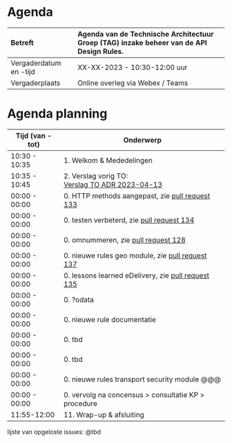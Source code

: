 # Agenda

| Betreft                | **Agenda van de Technische Architectuur Groep (TAG) inzake beheer van de API Design Rules.** |
| :--------------------- | :----------------------------------------------------------- |
| Vergaderdatum en -tijd | XX-XX-2023 - 10:30-12:00 uur                              |
| Vergaderplaats         | Online overleg via Webex / Teams                                     |

# Agenda planning 

| Tijd (van - tot)       | Onderwerp                                                    |
| ---------------------- | ------------------------------------------------------------ |
| 10:30 - 10:35 | 1. Welkom & Mededelingen                                              |
| 10:35 - 10:45 | 2. Verslag vorig TO:<br> [Verslag TO ADR 2023-04-13](https://github.com/Logius-standaarden/Overleg/blob/main/API/2023-04-13/Verslag%2020230413.md) |
| 00:00 - 00:00 | 0. HTTP methods aangepast, zie [pull request 133](https://github.com/Logius-standaarden/API-Design-Rules/pull/133)                                                                |
| 00:00 - 00:00 | 0. testen verbeterd, zie [pull request 134](https://github.com/Logius-standaarden/API-Design-Rules/pull/134)                                                            |
| 00:00 - 00:00 | 0. omnummeren, zie [pull request 128](https://github.com/Logius-standaarden/API-Design-Rules/pull/128)                                                         |
| 00:00 - 00:00 | 0. nieuwe rules geo module, zie [pull request 137](https://github.com/Logius-standaarden/API-Design-Rules/pull/137)                                            |
| 00:00 - 00:00 | 0. lessons learned eDelivery, zie [pull request 135](https://github.com/Logius-standaarden/API-Design-Rules/pull/135)                                         |
| 00:00 - 00:00 | 0. ?odata                                                             |
| 00:00 - 00:00 | 0. nieuwe rule documentatie                                           |
| 00:00 - 00:00 | 0. tbd                                                                |
| 00:00 - 00:00 | 0. tbd                                                                |
| 00:00 - 00:00 | 0. nieuwe rules transport security module @@@                            |
| 00:00 - 00:00 | 0. vervolg na concensus > consultatie KP > procedure                  |
| 11:55-12:00   | 11. Wrap-up & afsluiting |

lijste van opgeloste issues:
@tbd
